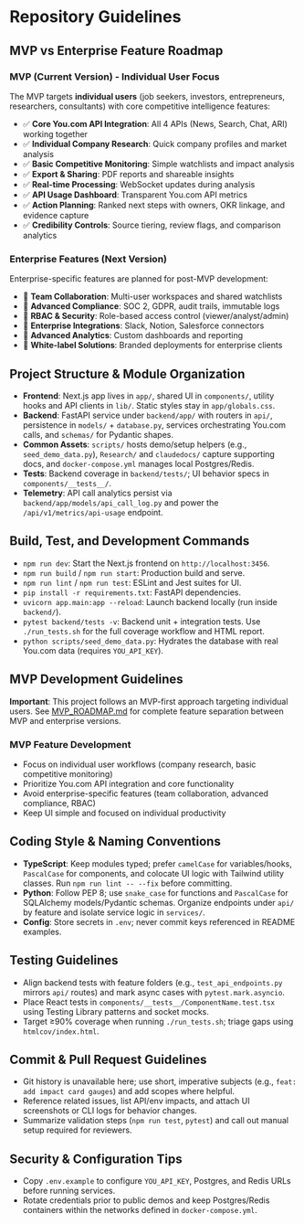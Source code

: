 # Repository Guidelines

## MVP vs Enterprise Feature Roadmap

### MVP (Current Version) - Individual User Focus

The MVP targets **individual users** (job seekers, investors, entrepreneurs, researchers, consultants) with core competitive intelligence features:

- ✅ **Core You.com API Integration**: All 4 APIs (News, Search, Chat, ARI) working together
- ✅ **Individual Company Research**: Quick company profiles and market analysis
- ✅ **Basic Competitive Monitoring**: Simple watchlists and impact analysis
- ✅ **Export & Sharing**: PDF reports and shareable insights
- ✅ **Real-time Processing**: WebSocket updates during analysis
- ✅ **API Usage Dashboard**: Transparent You.com API metrics
- ✅ **Action Planning**: Ranked next steps with owners, OKR linkage, and evidence capture
- ✅ **Credibility Controls**: Source tiering, review flags, and comparison analytics

### Enterprise Features (Next Version)

Enterprise-specific features are planned for post-MVP development:

- 🔄 **Team Collaboration**: Multi-user workspaces and shared watchlists
- 🔄 **Advanced Compliance**: SOC 2, GDPR, audit trails, immutable logs
- 🔄 **RBAC & Security**: Role-based access control (viewer/analyst/admin)
- 🔄 **Enterprise Integrations**: Slack, Notion, Salesforce connectors
- 🔄 **Advanced Analytics**: Custom dashboards and reporting
- 🔄 **White-label Solutions**: Branded deployments for enterprise clients

## Project Structure & Module Organization

- **Frontend**: Next.js app lives in `app/`, shared UI in `components/`, utility hooks and API clients in `lib/`. Static styles stay in `app/globals.css`.
- **Backend**: FastAPI service under `backend/app/` with routers in `api/`, persistence in `models/` + `database.py`, services orchestrating You.com calls, and `schemas/` for Pydantic shapes.
- **Common Assets**: `scripts/` hosts demo/setup helpers (e.g., `seed_demo_data.py`), `Research/` and `claudedocs/` capture supporting docs, and `docker-compose.yml` manages local Postgres/Redis.
- **Tests**: Backend coverage in `backend/tests/`; UI behavior specs in `components/__tests__/`.
- **Telemetry**: API call analytics persist via `backend/app/models/api_call_log.py` and power the `/api/v1/metrics/api-usage` endpoint.

## Build, Test, and Development Commands

- `npm run dev`: Start the Next.js frontend on `http://localhost:3456`.
- `npm run build` / `npm run start`: Production build and serve.
- `npm run lint` / `npm run test`: ESLint and Jest suites for UI.
- `pip install -r requirements.txt`: FastAPI dependencies.
- `uvicorn app.main:app --reload`: Launch backend locally (run inside `backend/`).
- `pytest backend/tests -v`: Backend unit + integration tests. Use `./run_tests.sh` for the full coverage workflow and HTML report.
- `python scripts/seed_demo_data.py`: Hydrates the database with real You.com data (requires `YOU_API_KEY`).

## MVP Development Guidelines

**Important**: This project follows an MVP-first approach targeting individual users. See [MVP_ROADMAP.md](MVP_ROADMAP.md) for complete feature separation between MVP and enterprise versions.

### MVP Feature Development

- Focus on individual user workflows (company research, basic competitive monitoring)
- Prioritize You.com API integration and core functionality
- Avoid enterprise-specific features (team collaboration, advanced compliance, RBAC)
- Keep UI simple and focused on individual productivity

## Coding Style & Naming Conventions

- **TypeScript**: Keep modules typed; prefer `camelCase` for variables/hooks, `PascalCase` for components, and colocate UI logic with Tailwind utility classes. Run `npm run lint -- --fix` before committing.
- **Python**: Follow PEP 8; use `snake_case` for functions and `PascalCase` for SQLAlchemy models/Pydantic schemas. Organize endpoints under `api/` by feature and isolate service logic in `services/`.
- **Config**: Store secrets in `.env`; never commit keys referenced in README examples.

## Testing Guidelines

- Align backend tests with feature folders (e.g., `test_api_endpoints.py` mirrors `api/` routes) and mark async cases with `pytest.mark.asyncio`.
- Place React tests in `components/__tests__/ComponentName.test.tsx` using Testing Library patterns and socket mocks.
- Target ≥90% coverage when running `./run_tests.sh`; triage gaps using `htmlcov/index.html`.

## Commit & Pull Request Guidelines

- Git history is unavailable here; use short, imperative subjects (e.g., `feat: add impact card gauges`) and add scopes where helpful.
- Reference related issues, list API/env impacts, and attach UI screenshots or CLI logs for behavior changes.
- Summarize validation steps (`npm run test`, `pytest`) and call out manual setup required for reviewers.

## Security & Configuration Tips

- Copy `.env.example` to configure `YOU_API_KEY`, Postgres, and Redis URLs before running services.
- Rotate credentials prior to public demos and keep Postgres/Redis containers within the networks defined in `docker-compose.yml`.
